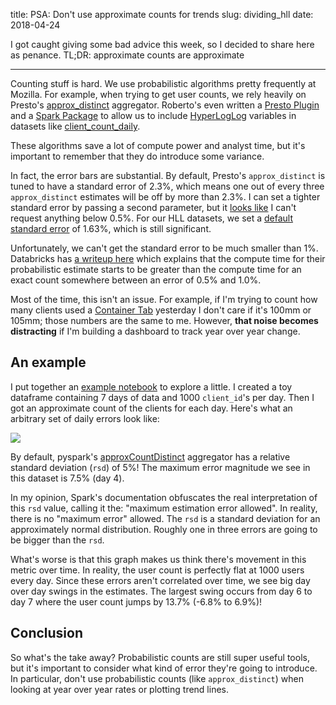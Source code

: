 title: PSA: Don't use approximate counts for trends
slug: dividing_hll
date: 2018-04-24

I got caught giving some bad advice this week,
so I decided to share here as penance.
TL;DR: approximate counts are approximate

---

Counting stuff is hard.
We use probabilistic algorithms pretty frequently at Mozilla.
For example, when trying to get user counts,
we rely heavily on Presto's 
[approx_distinct](https://prestodb.io/docs/current/functions/aggregate.html#approx_distinct)
aggregator.
Roberto's even written a 
[Presto Plugin](https://github.com/vitillo/presto-hyperloglog)
and a 
[Spark Package](https://github.com/vitillo/spark-hyperloglog)
to allow us to include
[HyperLogLog](https://en.wikipedia.org/wiki/HyperLogLog)
variables in datasets like
[client_count_daily](https://docs.telemetry.mozilla.org/datasets/batch_view/client_count_daily/reference.html).

These algorithms save a lot of compute power and analyst time,
but it's important to remember that they do introduce some variance.

In fact, the error bars are substantial.
By default, Presto's `approx_distinct` is tuned to have a standard error of 2.3%,
which means one out of every three `approx_distinct` estimates
will be off by more than 2.3%.
I can set a tighter standard error by passing a second parameter,
but it 
[looks like](https://prestodb.io/docs/current/functions/aggregate.html#approx_distinct)
I can't request anything below 0.5%.
For our HLL datasets, we set a
[default standard error](https://github.com/mozilla/telemetry-batch-view/blob/master/src/main/scala/com/mozilla/telemetry/views/GenericCountView.scala#L45)
of 1.63%, which is still significant.

Unfortunately, we can't get the standard error to be much smaller than 1%.
Databricks has
[a writeup here](https://databricks.com/blog/2016/05/19/approximate-algorithms-in-apache-spark-hyperloglog-and-quantiles.html)
which explains that the compute time for their probabilistic estimate
starts to be greater than the compute time for an exact count
somewhere between an error of 0.5% and 1.0%.

Most of the time, this isn't an issue.
For example, if I'm trying to count how many clients used a 
[Container Tab](https://addons.mozilla.org/en-US/firefox/addon/multi-account-containers/)
yesterday I don't care if it's 100mm or 105mm;
those numbers are the same to me.
However, **that noise becomes distracting**
if I'm building a dashboard to track year over year change.

## An example

I put together an
[example notebook](https://nbviewer.jupyter.org/urls/blog.harterrt.com/images/probabilistic_counts.ipynb)
to explore a little.
I created a toy dataframe containing
7 days of data and 1000 `client_id`'s per day.
Then I got an approximate count of the clients for each day.
Here's what an arbitrary set of daily errors look like:

<img src="{filename}/images/probabilistic_count_errors.png">

By default, pyspark's 
[approxCountDistinct](https://spark.apache.org/docs/2.0.2/api/java/org/apache/spark/sql/functions.html#approxCountDistinct(java.lang.String,%20double))
aggregator has a relative standard deviation (`rsd`) of 5%!
The maximum error magnitude we see in this dataset is 7.5% (day 4).

In my opinion, Spark's documentation obfuscates the real interpretation
of this `rsd` value, calling it the: "maximum estimation error allowed".
In reality, there is no "maximum error" allowed.
The `rsd` is a standard deviation for an approximately normal distribution.
Roughly one in three errors are going to be bigger than the `rsd`.

What's worse is that this graph makes us think there's movement
in this metric over time.
In reality, the user count is perfectly flat at 1000 users every day.
Since these errors aren't correlated over time,
we see big day over day swings in the estimates.
The largest swing occurs from day 6 to day 7 where the user count
jumps by 13.7% (-6.8% to 6.9%)!

## Conclusion 

So what's the take away?
Probabilistic counts are still super useful tools,
but it's important to consider what kind of error they're going to introduce.
In particular, don't use probabilistic counts (like `approx_distinct`)
when looking at year over year rates or plotting trend lines.

